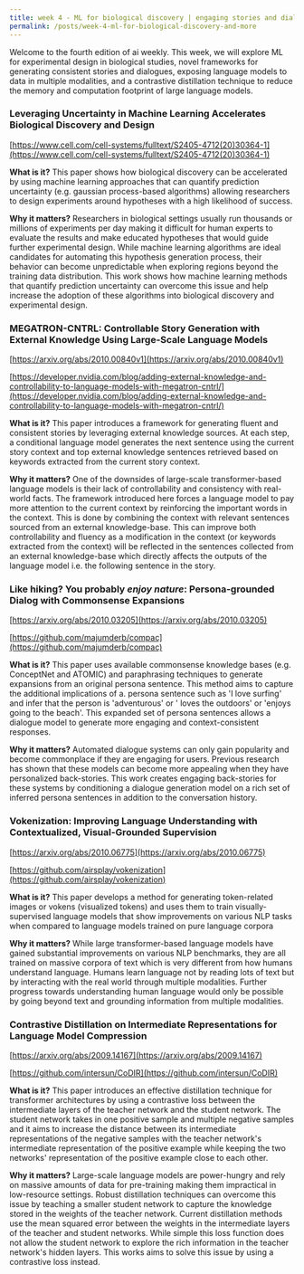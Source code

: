 ```yaml
---
title: week 4 - ML for biological discovery | engaging stories and dialogues | vokenization and contrastive distillation
permalink: /posts/week-4-ml-for-biological-discovery-and-more
---
```

Welcome to the fourth edition of ai weekly. This week, we will explore ML for experimental design in biological studies, novel frameworks for generating consistent stories and dialogues, exposing language models to data in multiple modalities, and a contrastive distillation technique to reduce the memory and computation footprint of large language models.

### Leveraging Uncertainty in Machine Learning Accelerates Biological Discovery and Design

[https://www.cell.com/cell-systems/fulltext/S2405-4712(20)30364-1](https://www.cell.com/cell-systems/fulltext/S2405-4712(20)30364-1)

**What is it?** This paper shows how biological discovery can be accelerated by using machine learning approaches that can quantify prediction uncertainty (e.g. gaussian process-based algorithms) allowing researchers to design experiments around hypotheses with a high likelihood of success.

**Why it matters?** Researchers in biological settings usually run thousands or millions of experiments per day making it difficult for human experts to evaluate the results and make educated hypotheses that would guide further experimental design. While machine learning algorithms are ideal candidates for automating this hypothesis generation process, their behavior can become unpredictable when exploring regions beyond the training data distribution. This work shows how machine learning methods that quantify prediction uncertainty can overcome this issue and help increase the adoption of these algorithms into biological discovery and experimental design.

### MEGATRON-CNTRL: Controllable Story Generation with External Knowledge Using Large-Scale Language Models

[https://arxiv.org/abs/2010.00840v1](https://arxiv.org/abs/2010.00840v1)

[https://developer.nvidia.com/blog/adding-external-knowledge-and-controllability-to-language-models-with-megatron-cntrl/](https://developer.nvidia.com/blog/adding-external-knowledge-and-controllability-to-language-models-with-megatron-cntrl/)

**What is it?** This paper introduces a framework for generating fluent and consistent stories by leveraging external knowledge sources. At each step, a conditional language model generates the next sentence using the current story context and top external knowledge sentences retrieved based on keywords extracted from the current story context.

**Why it matters?** One of the downsides of large-scale transformer-based language models is their lack of controllability and consistency with real-world facts. The framework introduced here forces a language model to pay more attention to the current context by reinforcing the important words in the context. This is done by combining the context with relevant sentences sourced from an external knowledge-base. This can improve both controllability and fluency as a modification in the context (or keywords extracted from the context) will be reflected in the sentences collected from an external knowledge-base which directly affects the outputs of the language model i.e. the following sentence in the story.

### Like hiking? You probably *enjoy nature*: Persona-grounded Dialog with Commonsense Expansions

[https://arxiv.org/abs/2010.03205](https://arxiv.org/abs/2010.03205)

[https://github.com/majumderb/compac](https://github.com/majumderb/compac)

**What is it?** This paper uses available commonsense knowledge bases (e.g. ConceptNet and ATOMIC) and paraphrasing techniques to generate expansions from an original persona sentence. This method aims to capture the additional implications of a. persona sentence such as 'I love surfing' and infer that the person is 'adventurous' or ' loves the outdoors' or 'enjoys going to the beach'. This expanded set of persona sentences allows a dialogue model to generate more engaging and context-consistent responses.

**Why it matters?** Automated dialogue systems can only gain popularity and become commonplace if they are engaging for users. Previous research has shown that these models can become more appealing when they have personalized back-stories. This work creates engaging back-stories for these systems by conditioning a dialogue generation model on a rich set of inferred persona sentences in addition to the conversation history.

### Vokenization: Improving Language Understanding with Contextualized, Visual-Grounded Supervision

[https://arxiv.org/abs/2010.06775](https://arxiv.org/abs/2010.06775)

[https://github.com/airsplay/vokenization](https://github.com/airsplay/vokenization)

**What is it?** This paper develops a method for generating token-related images or vokens (visualized tokens) and uses them to train visually-supervised language models that show improvements on various NLP tasks when compared to language models trained on pure language corpora

**Why it matters?** While large transformer-based language models have gained substantial improvements on various NLP benchmarks, they are all trained on massive corpora of text which is very different from how humans understand language. Humans learn language not by reading lots of text but by interacting with the real world through multiple modalities. Further progress towards understanding human language would only be possible by going beyond text and grounding information from multiple modalities.

### Contrastive Distillation on Intermediate Representations for Language Model Compression

[https://arxiv.org/abs/2009.14167](https://arxiv.org/abs/2009.14167)

[https://github.com/intersun/CoDIR](https://github.com/intersun/CoDIR)

**What is it?** This paper introduces an effective distillation technique for transformer architectures by using a contrastive loss between the intermediate layers of the teacher network and the student network. The student network takes in one positive sample and multiple negative samples and it aims to increase the distance between its intermediate representations of the negative samples with the teacher network's intermediate representation of the positive example while keeping the two networks' representation of the positive example close to each other.

**Why it matters?** Large-scale language models are power-hungry and rely on massive amounts of data for pre-training making them impractical in low-resource settings. Robust distillation techniques can overcome this issue by teaching a smaller student network to capture the knowledge stored in the weights of the teacher network. Current distillation methods use the mean squared error between the weights in the intermediate layers of the teacher and student networks. While simple this loss function does not allow the student network to explore the rich information in the teacher network's hidden layers. This works aims to solve this issue by using a contrastive loss instead.